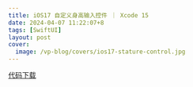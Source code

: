 ```yaml
---
title: iOS17 自定义身高输入控件 ｜ Xcode 15
date: 2024-04-07 11:22:07+8
tags: [SwiftUI]
layout: post
cover:
  image: /vp-blog/covers/ios17-stature-control.jpg
---
```



<script setup>
import CodeSandbox from '@/components/InDoc/CodeSandbox.vue'
</script>

<CodeSandbox src="https://www.bilibili.com/video/BV11t421V7xq/?share_source=copy_web&vd_source=bbe0fc72f1ba83303761e449e545c915"></CodeSandbox>

[代码下载](https://github.com/shenxiang11/StatureControl)
